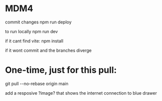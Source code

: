 # MDM4

commit changes
npm run deploy

to run locally npm run dev

if it cant find vite:  npm install

if it wont commit and the branches diverge
# One-time, just for this pull:
git pull --no-rebase origin main


add a resposive ?image? that shows the internet connection to blue drawer



